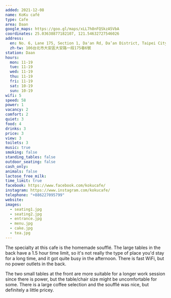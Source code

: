 ```yaml
---
added: 2021-12-08
name: KoKu café
type: Cafe
area: Daan
google_maps: https://goo.gl/maps/xLL7h8nFQSkzA5VbA
coordinates: 25.03638877182107, 121.54632727546026
address:
  en: No. 6, Lane 175, Section 1, Da'an Rd, Da’an District, Taipei City, 106
  zh-tw: 106台北市大安區大安路一段175巷6號
station: Daan
hours:
  mon: 11-19
  tue: 11-19
  wed: 11-19
  thu: 11-19
  fri: 11-19
  sat: 10-19
  sun: 10-19
wifi: 5
speed: 58
power: 1
vacancy: 2
comfort: 2
quiet: 3
food: 4
drinks: 3
price: 3
view: 3
toilets: 3
music: true
smoking: false
standing_tables: false
outdoor_seating: false
cash_only: 
animals: false
lactose_free_milk: 
time_limit: true
facebook: https://www.facebook.com/kokucafe/
instagram: https://www.instagram.com/kokucafe/
telephone: "+886227095799"
website: 
images:
  - seating1.jpg
  - seating2.jpg
  - entrance.jpg
  - menu.jpg
  - cake.jpg
  - tea.jpg
---
```


The specialty at this cafe is the homemade soufflé. The large tables in the back have a 1.5 hour time limit, so it's not really the type of place you'd stay for a long time, and it got quite busy in the afternoon. There is fast WiFi, but no power outlets in the back.

The two small tables at the front are more suitable for a longer work session since there is power, but the table/chair size might be uncomfortable for some. There is a large coffee selection and the soufflé was nice, but definitely a little pricey.
